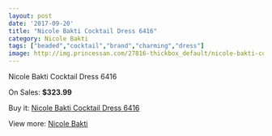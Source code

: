 ```yaml
---
layout: post
date: '2017-09-20'
title: "Nicole Bakti Cocktail Dress 6416"
category: Nicole Bakti
tags: ["beaded","cocktail","brand","charming","dress"]
image: http://img.princessan.com/27816-thickbox_default/nicole-bakti-cocktail-dress-6416.jpg
---
```

Nicole Bakti Cocktail Dress 6416

On Sales: **$323.99**
<a href="https://www.princessan.com/en/nicole-bakti/12671-nicole-bakti-cocktail-dress-6416.html"><amp-img layout="responsive" width="600" height="600" src="//img.princessan.com/27816-thickbox_default/nicole-bakti-cocktail-dress-6416.jpg" alt="Nicole Bakti Cocktail Dress 6416 0" /></a>

Buy it: [Nicole Bakti Cocktail Dress 6416](https://www.princessan.com/en/nicole-bakti/12671-nicole-bakti-cocktail-dress-6416.html "Nicole Bakti Cocktail Dress 6416")

View more: [Nicole Bakti](https://www.princessan.com/en/48-nicole-bakti "Nicole Bakti")